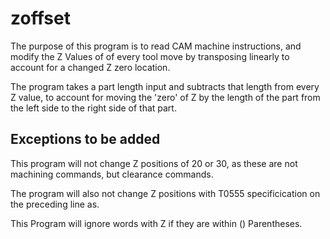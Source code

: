 # zoffset

The purpose of this program is to read CAM machine instructions,
and modify the Z Values of of every tool move by transposing
linearly to account for a changed Z zero location.

The program takes a part length input and subtracts that length
from every Z value, to account for moving the 'zero' of Z by the length
of the part from the left side to the right side of that part.

## Exceptions to be added

This program will not change Z positions of 20 or 30, as these are not
machining commands, but clearance commands. 

The program will also not change Z positions with T0555 specificication
on the preceding line as.

This Program will ignore words with Z if they are within () Parentheses.